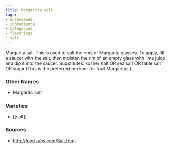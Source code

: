 ```yaml
---
title: Margarita salt
tags:
- unreviewed
- ingredients
- categories
- flavorings
- salt
---
```

Margarita salt This is used to salt the rims of Margarita glasses. To apply, fill a saucer with the salt, then moisten the rim of an empty glass with lime juice and dip it into the saucer. Substitutes: kosher salt OR sea salt OR table salt OR sugar (This is the preferred rim liner for fruit Margaritas.)

### Other Names

* Margarita salt

### Varieties

* [[salt]]

### Sources
* http://foodsubs.com/Salt.html
